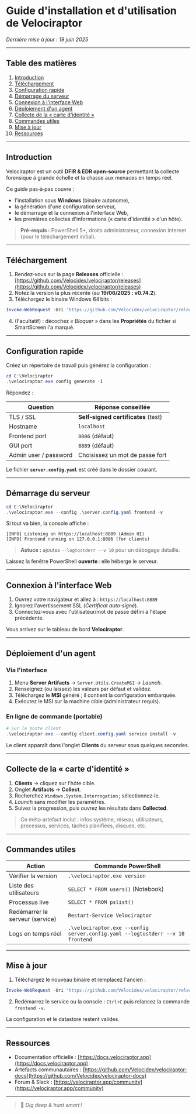 # Guide d'installation et d'utilisation de **Velociraptor**

*Dernière mise à jour : 19 juin 2025*

---

## Table des matières

1. [Introduction](#introduction)
2. [Téléchargement](#téléchargement)
3. [Configuration rapide](#configuration-rapide)
4. [Démarrage du serveur](#démarrage-du-serveur)
5. [Connexion à l'interface Web](#connexion-à-linterface-web)
6. [Déploiement d'un agent](#déploiement-dun-agent)
7. [Collecte de la « carte d'identité »](#collecte-de-la-carte-didentité)
8. [Commandes utiles](#commandes-utiles)
9. [Mise à jour](#mise-à-jour)
10. [Ressources](#ressources)

---

## Introduction

<a name="introduction"></a>
Velociraptor est un outil **DFIR & EDR open‑source** permettant la collecte forensique à grande échelle et la chasse aux menaces en temps réel.

Ce guide pas‐à‐pas couvre :

* l'installation sous **Windows** (binaire autonome),
* la génération d'une configuration serveur,
* le démarrage et la connexion à l'interface Web,
* les premières collectes d'informations (« carte d'identité » d'un hôte).

> **Pré‑requis :** PowerShell 5+, droits administrateur, connexion Internet (pour le téléchargement initial).

---

## Téléchargement

<a name="téléchargement"></a>

1. Rendez‑vous sur la page **Releases** officielle : [https://github.com/Velocidex/velociraptor/releases](https://github.com/Velocidex/velociraptor/releases)
2. Notez la version la plus récente (au **19/06/2025 : v0.74.2**).
3. Téléchargez le binaire Windows 64 bits :

```powershell
Invoke-WebRequest -Uri "https://github.com/Velocidex/velociraptor/releases/download/v0.74.2/velociraptor-v0.74.2-windows-amd64.exe" -OutFile "C:\Velociraptor\velociraptor.exe"
```

4. (Facultatif) : décochez *« Bloquer »* dans les **Propriétés** du fichier si SmartScreen l'a marqué.

---

## Configuration rapide

<a name="configuration-rapide"></a>
Créez un répertoire de travail puis générez la configuration :

```powershell
cd C:\Velociraptor
.\velociraptor.exe config generate -i
```

Répondez :

| Question              | Réponse conseillée                  |
| --------------------- | ----------------------------------- |
| TLS / SSL             | **Self‑signed certificates** (test) |
| Hostname              | `localhost`                         |
| Frontend port         | `8086` (défaut)                     |
| GUI port              | `8889` (défaut)                     |
| Admin user / password | Choisissez un mot de passe fort     |

Le fichier **`server.config.yaml`** est créé dans le dossier courant.

---

## Démarrage du serveur

<a name="démarrage-du-serveur"></a>

```powershell
cd C:\Velociraptor
.\velociraptor.exe --config .\server.config.yaml frontend -v
```

Si tout va bien, la console affiche :

```
[INFO] Listening on https://localhost:8889 (Admin UI)
[INFO] Frontend running on 127.0.0.1:8086 (for clients)
```

> **Astuce :** ajoutez `--logtostderr --v 10` pour un débogage détaillé.

Laissez la fenêtre PowerShell **ouverte** : elle héberge le serveur.

---

## Connexion à l'interface Web

<a name="connexion-à-linterface-web"></a>

1. Ouvrez votre navigateur et allez à : `https://localhost:8889`
2. Ignorez l'avertissement SSL (*Certificat auto‑signé*).
3. Connectez‑vous avec l'utilisateur/mot de passe défini à l'étape précédente.

Vous arrivez sur le tableau de bord **Velociraptor**.

---

## Déploiement d'un agent

<a name="déploiement-dun-agent"></a>

### Via l'interface

1. Menu **Server Artifacts** → `Server.Utils.CreateMSI` → *Launch*.
2. Renseignez (ou laissez) les valeurs par défaut et validez.
3. Téléchargez le **MSI** généré ; il contient la configuration embarquée.
4. Exécutez le MSI sur la machine cible (administrateur requis).

### En ligne de commande (portable)

```powershell
# Sur le poste client
.\velociraptor.exe --config client.config.yaml service install -v
```

Le client apparaît dans l'onglet **Clients** du serveur sous quelques secondes.

---

## Collecte de la « carte d'identité »

<a name="collecte-de-la-carte-didentité"></a>

1. **Clients** → cliquez sur l'hôte cible.
2. Onglet **Artifacts** → **Collect**.
3. Recherchez `Windows.System.Interrogation` ; sélectionnez‑le.
4. *Launch* sans modifier les paramètres.
5. Suivez la progression, puis ouvrez les résultats dans **Collected**.

> Ce méta‑artefact inclut : infos système, réseau, utilisateurs, processus, services, tâches planifiées, disques, etc.

---

## Commandes utiles

<a name="commandes-utiles"></a>

| Action                          | Commande PowerShell                                                            |
| ------------------------------- | ------------------------------------------------------------------------------ |
| Vérifier la version             | `.\velociraptor.exe version`                                                   |
| Liste des utilisateurs          | `SELECT * FROM users()` (Notebook)                                             |
| Processus live                  | `SELECT * FROM pslist()`                                                       |
| Redémarrer le serveur (service) | `Restart-Service Velociraptor`                                                 |
| Logs en temps réel              | `.\velociraptor.exe --config server.config.yaml --logtostderr --v 10 frontend` |

---

## Mise à jour

<a name="mise-à-jour"></a>

1. Téléchargez le nouveau binaire et remplacez l'ancien :

```powershell
Invoke-WebRequest -Uri "https://github.com/Velocidex/velociraptor/releases/download/v0.74.3/velociraptor-v0.74.3-windows-amd64.exe" -OutFile "C:\Velociraptor\velociraptor.exe"
```

2. Redémarrez le service ou la console : `Ctrl+C` puis relancez la commande `frontend -v`.

La configuration et le datastore restent valides.

---

## Ressources

<a name="ressources"></a>

* Documentation officielle : [https://docs.velociraptor.app](https://docs.velociraptor.app)
* Artefacts communautaires : [https://github.com/Velocidex/velociraptor-docs](https://github.com/Velocidex/velociraptor-docs)
* Forum & Slack : [https://velociraptor.app/community](https://velociraptor.app/community)

---

> 🐾 *Dig deep & hunt smart !*
